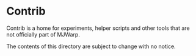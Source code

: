 # Contrib

Contrib is a home for experiments, helper scripts and other tools that are not officially part of MJWarp.

The contents of this directory are subject to change with no notice.